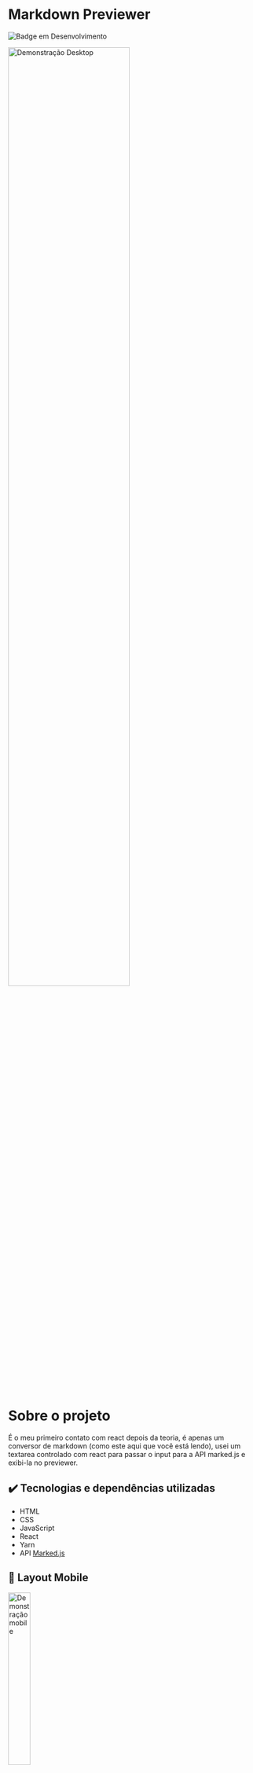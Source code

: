 # Markdown Previewer

![Badge em Desenvolvimento](http://img.shields.io/static/v1?label=STATUS&message=EM%20DESENVOLVIMENTO&color=GREEN&style=for-the-badge)

<img src="https://user-images.githubusercontent.com/97978311/200626196-a3843f57-c7cd-4f5f-bf10-565471aef1d6.png" width=70% alt="Demonstração Desktop">

# Sobre o projeto

É o meu primeiro contato com react depois da teoria, é apenas um conversor de markdown (como este aqui que você está lendo), usei um textarea controlado com react para passar o input para a API marked.js e exibi-la no previewer. 

## :heavy_check_mark: Tecnologias e dependências utilizadas

+ HTML
+ CSS
+ JavaScript
+ React
+ Yarn
+ API <a href="https://marked.js.org/">Marked.js</a>

## :iphone: Layout Mobile

<img src="https://user-images.githubusercontent.com/97978311/200626539-f85a8abd-942f-4b34-8eb3-a78eb82f8625.png" width=30% alt="Demonstração mobile">

<br/>

### :gear: Ajustes e melhorias

O projeto ainda está em desenvolvimento e as próximas atualizações serão voltadas nas seguintes tarefas:

- [ ] Arrumar bug de texto tipo code no previewer.
- [ ] Arrumar bug de imagens só ficarem em 100%.

## ☕ Usando Markdown Previewer e executando

+ Para usar acesse esse <a href="https://markdown-previewer.mateusoliveir34.repl.co/">link</a> e digite markdown no Editor.

+ Para executar:

Pré-requisitios: NPM / Yarn

```bash
# clonar repositório
git clone https://github.com/MateusGonzag/Markdown-Previewer

# entrar na pasta do projeto
cd markdown-preview

# instalar dependências
yarn install

# executar o projeto
yarn dev
```

## :man: Autor

<table>
  <tr>
    <td align="center">
      <a href="#">
        <img src="https://avatars3.githubusercontent.com/u/97978311" width="100px;" alt="Foto do Mateus Gonzaga no GitHub"/><br>
        <sub>
          <b>Mateus Gonzaga</b>
        </sub>
      </a>
    </td>
  </tr>
</table>

<br/>

## 📝 Licença

Esse projeto está sob licença. Veja o arquivo [LICENÇA](License.md) para mais detalhes.

<br/>
